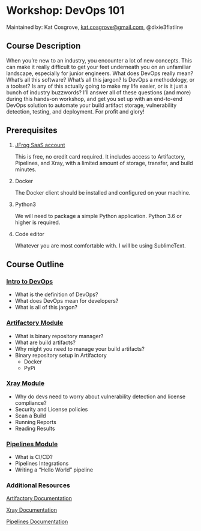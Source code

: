 # Workshop: DevOps 101

Maintained by: Kat Cosgrove, kat.cosgrove@gmail.com, @dixie3flatline


## Course Description


When you’re new to an industry, you encounter a lot of new concepts. This can make it really difficult to get your feet underneath you on an unfamiliar landscape, especially for junior engineers. What does DevOps really mean? What’s all this software? What’s all this jargon? Is DevOps a methodology, or a toolset? Is any of this actually going to make my life easier, or is it just a bunch of industry buzzwords? I’ll answer all of these questions (and more) during this hands-on workshop, and get you set up with an end-to-end DevOps solution to automate your build artifact storage, vulnerability detection, testing, and deployment. For profit and glory!


## Prerequisites

1. [JFrog SaaS account](https://jfrog.com/artifactory/start-free/#saas)

    This is free, no credit card required. It includes access to Artifactory, Pipelines, and Xray, with a limited amount of storage, transfer, and build minutes. 

2. Docker

    The Docker client should be installed and configured on your machine.

3. Python3

    We will need to package a simple Python application. Python 3.6 or higher is required.

4. Code editor

    Whatever you are most comfortable with. I will be using SublimeText. 


## Course Outline


### [Intro to DevOps](https://github.com/katcosgrove/devops-101-workshop/blob/master/docs/intro.md)
- What is the definition of DevOps?
- What does DevOps mean for developers?
- What is all of this jargon?


### [Artifactory Module](https://github.com/katcosgrove/devops-101-workshop/blob/master/docs/artifactory.md)
- What is binary repository manager?
- What are build artifacts?
- Why might you need to manage your build artifacts?
- Binary repository setup in Artifactory
    - Docker
    - PyPi


### [Xray Module](https://github.com/katcosgrove/devops-101-workshop/blob/master/docs/xray.md)
- Why do devs need to worry about vulnerability detection and license compliance?
- Security and License policies
- Scan a Build
- Running Reports
- Reading Results


### [Pipelines Module](https://github.com/katcosgrove/devops-101-workshop/blob/master/docs/pipelines.md)
- What is CI/CD?
- Pipelines Integrations
- Writing a “Hello World” pipeline


### Additional Resources

[Artifactory Documentation](https://www.jfrog.com/confluence/display/JFROG/Package+Management)

[Xray Documentation](https://www.jfrog.com/confluence/display/JFROG/Xray+Security+and+Compliance)

[Pipelines Documentation](https://www.jfrog.com/confluence/display/JFROG/Pipelines+Developer+Guide)
